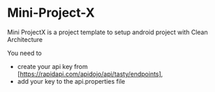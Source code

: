 # Mini-Project-X
Mini ProjectX is a project template to setup android project with Clean Architecture

You need to
- create your api key from [https://rapidapi.com/apidojo/api/tasty/endpoints], 
- add your key to the api.properties file
    